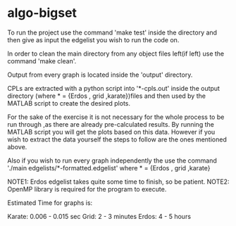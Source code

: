 # algo-bigset

To run the project use the command 'make test' inside the directory
and then give as input the edgelist you wish to run the code on.

In order to clean the main directory from any object files left(if left) 
use the command 'make clean'.

Output from every graph is located inside the 'output' directory.

CPLs are extracted with a python script into '*-cpls.out' inside the output
directory (where * = {Erdos , grid ,karate})files and then used by the
MATLAB script to create the desired plots.

For the sake of the exercise it is not necessary for the whole process to
be run through ,as there are already pre-calculated results.
By running the MATLAB script you will get the plots based on this data.
However if you wish to extract the data yourself the steps to follow are
the ones mentioned above.

Also if you wish to run every graph independently the use the command
'./main edgelists/*-formatted.edgelist' where * = {Erdos , grid ,karate}

NOTE1: Erdos edgelist takes quite some time to finish, so be patient.
NOTE2: OpenMP library is required for the program to execute.

Estimated Time for graphs is:

Karate: 0.006 - 0.015 sec
Grid: 2 - 3 minutes
Erdos: 4 - 5 hours